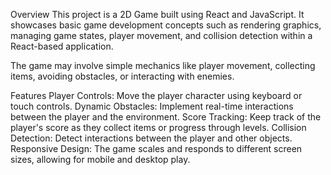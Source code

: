 Overview
This project is a 2D Game built using React and JavaScript. It showcases basic game development concepts such as rendering graphics, managing game states, player movement, and collision detection within a React-based application.

The game may involve simple mechanics like player movement, collecting items, avoiding obstacles, or interacting with enemies.

Features
Player Controls: Move the player character using keyboard or touch controls.
Dynamic Obstacles: Implement real-time interactions between the player and the environment.
Score Tracking: Keep track of the player's score as they collect items or progress through levels.
Collision Detection: Detect interactions between the player and other objects.
Responsive Design: The game scales and responds to different screen sizes, allowing for mobile and desktop play.
